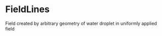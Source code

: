 FieldLines
==========

Field created by arbitrary geometry of water droplet in uniformly applied field
